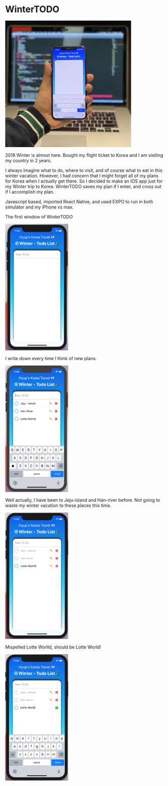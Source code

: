 # WinterTODO

<img src="src/todo.JPG" width="400" height="400">

2018 Winter is almost here.
Bought my flight ticket to Korea and I am visiting my country in 2 years.

I always imagine what to do, where to visit, and of course what to eat in this winter vacation.
However, I had concern that I might forget all of my plans for Korea when I actually get there.
So I decided to make an IOS app just for my Winter trip to Korea.
WinterTODO saves my plan if I enter, and cross out if I accomplish my plan.

Javascript based, imported React Native,
and used EXPO to run in both simulator and my iPhone xs max.


The first window of WinterTODO

<img src="src/todo1.png" width="200" height="400">

I write down every time I think of new plans.

<img src="src/todo2.png" width="200" height="400">

Well actually, I have been to Jeju-island and Han-river before.
Not going to waste my winter vacation to these places this time.

<img src="src/todo3.png" width="200" height="400">

Mispelled Lotte Worlld, should be Lotte World!

<img src="src/todo4.png" width="200" height="400">
